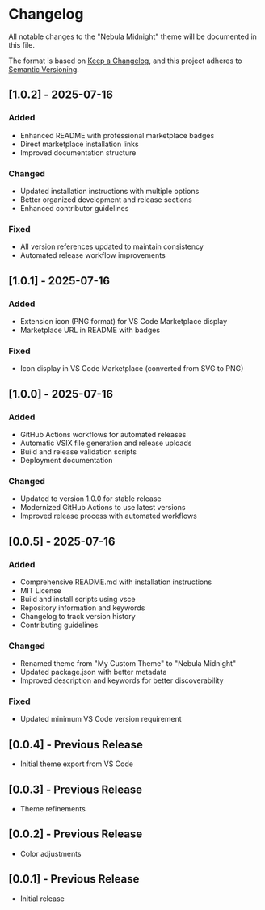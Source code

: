 # Changelog

All notable changes to the "Nebula Midnight" theme will be documented in this file.

The format is based on [Keep a Changelog](https://keepachangelog.com/en/1.0.0/),
and this project adheres to [Semantic Versioning](https://semver.org/spec/v2.0.0.html).


## [1.0.2] - 2025-07-16

### Added

- Enhanced README with professional marketplace badges
- Direct marketplace installation links
- Improved documentation structure

### Changed

- Updated installation instructions with multiple options
- Better organized development and release sections
- Enhanced contributor guidelines

### Fixed

- All version references updated to maintain consistency
- Automated release workflow improvements

## [1.0.1] - 2025-07-16

### Added

- Extension icon (PNG format) for VS Code Marketplace display
- Marketplace URL in README with badges

### Fixed

- Icon display in VS Code Marketplace (converted from SVG to PNG)

## [1.0.0] - 2025-07-16

### Added

- GitHub Actions workflows for automated releases
- Automatic VSIX file generation and release uploads
- Build and release validation scripts
- Deployment documentation

### Changed

- Updated to version 1.0.0 for stable release
- Modernized GitHub Actions to use latest versions
- Improved release process with automated workflows

## [0.0.5] - 2025-07-16

### Added

- Comprehensive README.md with installation instructions
- MIT License
- Build and install scripts using vsce
- Repository information and keywords
- Changelog to track version history
- Contributing guidelines

### Changed

- Renamed theme from "My Custom Theme" to "Nebula Midnight"
- Updated package.json with better metadata
- Improved description and keywords for better discoverability

### Fixed

- Updated minimum VS Code version requirement

## [0.0.4] - Previous Release

- Initial theme export from VS Code

## [0.0.3] - Previous Release

- Theme refinements

## [0.0.2] - Previous Release

- Color adjustments

## [0.0.1] - Previous Release

- Initial release
